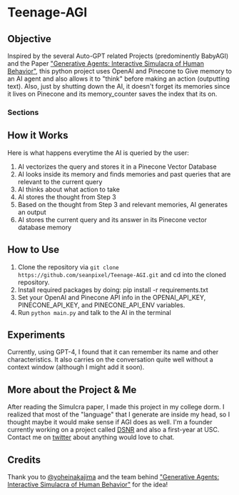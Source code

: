 # Teenage-AGI

## Objective
Inspired by the several Auto-GPT related Projects (predominently BabyAGI) and the Paper ["Generative Agents: Interactive Simulacra of Human Behavior"](https://arxiv.org/abs/2304.03442), this python project uses OpenAI and Pinecone to Give memory to an AI agent and also allows it to "think" before making an action (outputting text). Also, just by shutting down the AI, it doesn't forget its memories since it lives on Pinecone and its memory_counter saves the index that its on.

### Sections


## How it Works
Here is what happens everytime the AI is queried by the user:
1. AI vectorizes the query and stores it in a Pinecone Vector Database
2. AI looks inside its memory and finds memories and past queries that are relevant to the current query
3. AI thinks about what action to take
4. AI stores the thought from Step 3
5. Based on the thought from Step 3 and relevant memories, AI generates an output
6. AI stores the current query and its answer in its Pinecone vector database memory

## How to Use
1. Clone the repository via `git clone https://github.com/seanpixel/Teenage-AGI.git` and cd into the cloned repository.
2. Install required packages by doing: pip install -r requirements.txt
3. Set your OpenAI and Pinecone API info in the OPENAI_API_KEY, PINECONE_API_KEY, and PINECONE_API_ENV variables.
4. Run `python main.py` and talk to the AI in the terminal

## Experiments
Currently, using GPT-4, I found that it can remember its name and other characteristics. It also carries on the conversation quite well without a context window (although I might add it soon). 

## More about the Project & Me
After reading the Simulcra paper, I made this project in my college dorm. I realized that most of the "language" that I generate are inside my head, so I thought maybe it would make sense if AGI does as well. I'm a founder currently working on a project called [DSNR]([url](https://www.dsnr.ai/)) and also a first-year at USC. Contact me on [twitter](https://twitter.com/sean_pixel) about anything would love to chat.

## Credits
Thank you to [@yoheinakajima](https://twitter.com/yoheinakajima) and the team behind ["Generative Agents: Interactive Simulacra of Human Behavior"](https://arxiv.org/abs/2304.03442) for the idea!
